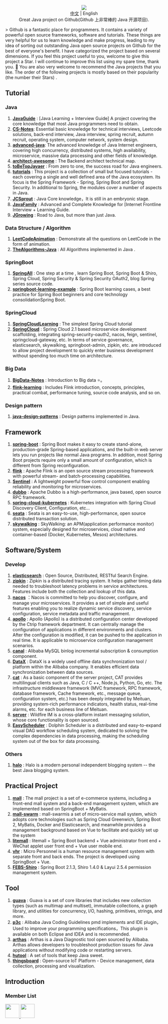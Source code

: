 <p align="center"> <img src="https://my-blog-to-use.oss-cn-beijing.aliyuncs.com/2019-11/logo.png" /> <br /><a href="https://github.com/Snailclimb/awsome-java">中文</a> | English <br />Great Java project on Github(Github 上非常棒的 Java 开源项目). </p>
>  Github is a fantastic place for programmers. It contains a variety of powerful open source frameworks, software and tutorials. These things are very helpful for us to learn knowledge and make progress, leading to my idea of sorting out outstanding Java open source projects on Github for the best of everyone's benefit. I have categorized the project based on several dimensions. If you feel this project useful to you, welcome to give this project a Star. I will continue to improve this list using my spare time, thank you. 🙏 You are also very welcome to recommend the Java projects that you like. The order of the following projects is mostly based on their popularity (the number their Stars) .

## Tutorial

### Java

1. **[JavaGuide](https://github.com/Snailclimb/JavaGuide)** :  [Java Learning + Interview Guide] A project covering the core knowledge that most Java programmers need to obtain. 
2. **[CS-Notes](https://github.com/CyC2018/CS-Notes)**:  Essential basic knowledge for technical interviews, Leetcode solutions, back-end interview, Java interview, spring recruit, autumn recruit, operating system, computer network, system design.
3. **[advanced-java](https://github.com/doocs/advanced-java)**: The advanced knowledge of  Java Internet engineers, covering high concurrency, distributed systems, high availability, microservice, massive data processing and other fields of knowledge.
4. **[architect-awesome](https://github.com/xingshaocheng/architect-awesome)** : The Backend architect technical map.
5. **[toBeTopJavaer](https://github.com/hollischuang/toBeTopJavaer)**  :  From zero to one, the success road for Java engineers. 
6. **[tutorials](https://github.com/eugenp/tutorials)** : This project is a collection of small but focused tutorials - each covering a single and well defined area of the Java ecosystem. Its focus is the Spring Framework - Spring, Spring Boot and Spring Security. In additional to Spring, the modules cover a number of aspects in Java. 
7. **[JCSprout](https://github.com/crossoverJie/JCSprout)** :  Java Core knowledge，It is still in an embryonic stage.
8. **[JavaFamily](https://github.com/AobingJava/JavaFamily)** : Advanced and Complete Knowledge for [Internet Frontline Interview + Learning Guide.
9. **[JGrowing](https://github.com/javagrowing/JGrowing)** : Road to Java, but more than just Java.

### Data Structure / Algorithm

1. **[LeetCodeAnimation](https://github.com/MisterBooo/LeetCodeAnimation)** : Demonstrate all the questions on LeetCode in the form of animation. 
2. **[TheAlgorithms-Java](https://github.com/TheAlgorithms/Java)** : All Algorithms implemented in Java . 

### SpringBoot

1. **[SpringAll](https://github.com/wuyouzhuguli/SpringAll)** : One step at a time , learn Spring Boot, Spring Boot & Shiro, Spring Cloud, Spring Security & Spring Security OAuth2, blog Spring series source code. 
2. **[springboot-learning-example](https://github.com/JeffLi1993/springboot-learning-example)**  : Spring Boot learning cases, a best practice for Spring Boot beginners and core technology consolidationSpring Boot. 

### SpringCloud

1. **[SpringCloudLearning](https://github.com/forezp/SpringCloudLearning)** : The simplest Spring Cloud tutorial 
2. **[SpringCloud](https://github.com/zhoutaoo/SpringCloud)** : Spring Cloud 2.1 based microservice development scaffolding, integrating spring-security-oauth2, nacos, feign, sentinel, springcloud-gateway, etc. In terms of service governance, elasticsearch, skywalking, springboot-admin, zipkin, etc. are introduced to allow project development to quickly enter business development without spending too much time on architecture. 

### Big Data

1. **[BigData-Notes](https://github.com/heibaiying/BigData-Notes)**  : Introduction to Big data ⭐️。
2. **[flink-learning](https://github.com/zhisheng17/flink-learning)** : Includes Flink introduction, concepts, principles, practical combat, performance tuning, source code analysis, and so on. 

### Design pattern

1. **[java-design-patterns](https://github.com/iluwatar/java-design-patterns)** :  Design patterns implemented in Java. 

## Framework

1. **[spring-boot](https://github.com/spring-projects/spring-boot)**  : Spring Boot makes it easy to create stand-alone, production-grade Spring-based applications, and the built-in web server lets you run projects like normal Java programs. In addition, most Spring Boot projects require only a small amount of configuration, which is different from Spring reconfiguration.  
2. **[flink](https://github.com/apache/flink)** : Apache Flink is an open source stream processing framework with powerful stream- and batch-processing capabilities.  
3. **[Sentinel](https://github.com/alibaba/Sentinel)** : A lightweight powerful flow control component enabling reliability and monitoring for microservices. 
4. **[dubbo](https://github.com/apache/dubbo)**  : Apache Dubbo is a high-performance, java based, open source RPC framework.  
5. **[spring-cloud-kubernetes](https://github.com/spring-cloud/spring-cloud-kubernetes)** :  Kubernetes integration with Spring Cloud Discovery Client, Configuration, etc... 
6. **[seata](https://github.com/seata/seata)** : Seata is an easy-to-use, high-performance, open source distributed transaction solution.  
7. **[skywalking](https://github.com/apache/skywalking)** : SkyWalking: an APM(application performance monitor) system, especially designed for microservices, cloud native and container-based (Docker, Kubernetes, Mesos) architectures. 

## Software/System

### Develop

1. **[elasticsearch](https://github.com/elastic/elasticsearch)** :  Open Source, Distributed, RESTful Search Engine. 
2. **[zipkin](https://github.com/openzipkin/zipkin)**  :  Zipkin is a distributed tracing system. It helps gather timing data needed to troubleshoot latency problems in service architectures. Features include both the collection and lookup of this data.  
3. **[nacos](https://github.com/alibaba/nacos)** ：Nacos is committed to help you discover, configure, and manage your microservices. It provides a set of simple and useful features enabling you to realize dynamic service discovery, service configuration, service metadata and traffic management.
4. **[apollo](https://github.com/ctripcorp/apollo)** :  Apollo (Apollo) is a distributed configuration center developed by the Ctrip framework department. It can centrally manage the configuration of applications in different environments and  clusters. After the configuration is modified, it can be pushed to the application in real time. It is applicable to microservice configuration management scenarios.  
5. **[canal](https://github.com/alibaba/canal)** : Alibaba MySQL binlog incremental subscription & consumption component. 
6. **[DataX](https://github.com/alibaba/DataX)**  : DataX is a widely used offline data synchronization tool / platform within the Alibaba company. It enables efficient data synchronization between data sources.  
7. **[cat](https://github.com/dianping/cat)** : As a basic component of the server project, CAT provides multilingual clients such as Java, C / C ++, Node.js, Python, Go, etc. The infrastructure middleware framework (MVC framework, RPC framework, database framework, Cache framework, etc., message queue, configuration system, etc.) has been deeply integrated by Meituan, providing system-rich performance indicators, health status, real-time alarms, etc. for each business line of Meituan.  
8. **[server](https://github.com/wildfirechat/server)** :  Wildfire IM is a cross-platform  instant messaging solution, whose core functionality is open sourced.  
9. **[EasyScheduler](https://github.com/analysys/EasyScheduler)** : Dolphin Scheduler is a distributed and easy-to-expand visual DAG workflow scheduling system, dedicated to solving the complex dependencies in data processing, making the scheduling system out of the box for data processing.   

### Others

1. **[halo](https://github.com/halo-dev/halo)** : Halo is a modern personal independent blogging system -- the best Java blogging system. 

## Practical Project

1. **[mall](https://github.com/macrozheng/mall)**  : The mall project is a set of e-commerce systems, including a front-end mall system and a back-end management system, which are implemented based on SpringBoot + MyBatis.  
2. **[mall-swarm](https://github.com/macrozheng/mall-swarm)** :  mall-swarmis a set of micro-service mall system, which adopts core technologies such as Spring Cloud Greenwich, Spring Boot 2, MyBatis, Docker and Elasticsearch, and meanwhile provides a management background based on Vue to facilitate and quickly set up the system
3. **[litemall](https://github.com/linlinjava/litemall)**  :  litemall = Spring Boot backend + Vue administrator front end + WeChat applet user front end + Vue user mobile end.  
4. **[vhr](https://github.com/lenve/vhr)**  : Micro Personnel is a human resource management system with separate front and back ends. The project is developed using SpringBoot + Vue. 
5. **[FEBS-Shiro](https://github.com/wuyouzhuguli/FEBS-Shiro)**  :  Spring Boot 2.1.3, Shiro 1.4.0 & Layui 2.5.4 permission management system.  

## Tool

1. **[guava](https://github.com/google/guava)**  :  Guava is a set of core libraries that includes new collection types (such as multimap and multiset), immutable collections, a graph library, and utilities for concurrency, I/O, hashing, primitives, strings, and more. 
2. **[p3c](https://github.com/alibaba/p3c)**  : Alibaba Java Coding Guidelines pmd implements and IDE plugin，Used to improve your programming specifications，This plugin is available on both Eclipse and IDEA and is recommended. 
3. **[arthas](https://github.com/alibaba/arthas)**  : Arthas is a Java Diagnostic tool open sourced by Alibaba. Arthas allows developers to troubleshoot production issues for Java applications without modifying code or restarting servers. 
4. **[hutool](https://github.com/looly/hutool)** :  A set of tools that keep Java sweet.  
5. **[thingsboard](https://github.com/thingsboard/thingsboard)**  :  Open-source IoT Platform - Device management, data collection, processing and visualization.  

## Introduction

### Member List

<a href="https://github.com/Snailclimb">
    <img src="https://avatars1.githubusercontent.com/u/29880145?s=460&v=4" width="45px">
</a>

<a href="https://github.com/zhangjia">
    <img src="https://avatars3.githubusercontent.com/u/30466440?s=460&v=4" width="45px">
</a>

